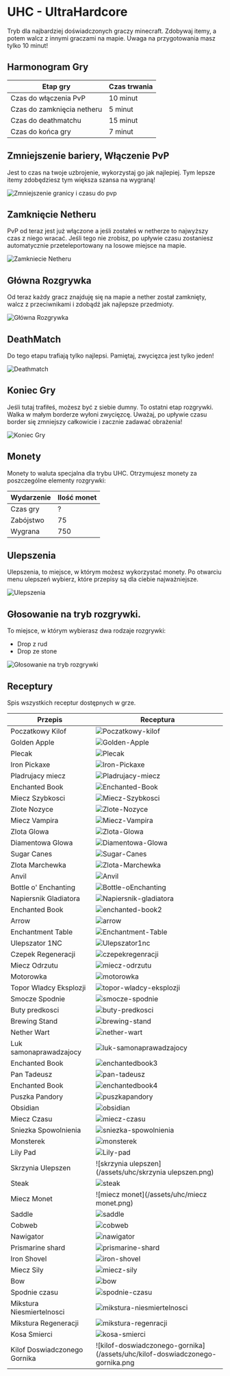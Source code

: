 # UHC - UltraHardcore


Tryb dla najbardziej doświadczonych graczy minecraft. Zdobywaj itemy, a potem walcz z innymi graczami na mapie. Uwaga na przygotowania masz tylko 10 minut!

## Harmonogram Gry

|          Etap gry          | Czas trwania |
|----------------------------|--------------|
|    Czas do włączenia PvP   |   10 minut   |
| Czas do zamknięcia netheru |    5 minut   |
|     Czas do deathmatchu    |   15 minut   |
|      Czas do końca gry     |    7 minut   |

## Zmniejszenie bariery, Włączenie PvP

Jest to czas na twoje uzbrojenie, wykorzystaj go jak najlepiej. Tym lepsze itemy zdobędziesz tym większa szansa na wygraną!

![Zmniejszenie granicy i czasu do pvp](/assets/uhc/zmniejszenie-granicy-i-czasu-do-pvp.png)

## Zamknięcie Netheru


PvP od teraz jest już włączone a jeśli zostałeś w netherze to najwyższy czas z niego wracać. Jeśli tego nie zrobisz, po upływie czasu zostaniesz automatycznie przeteleportowany na losowe miejsce na mapie.

![Zamkniecie Netheru](/assets/uhc/zamkniecie-netheru.png)

## Główna Rozgrywka

Od teraz każdy gracz znajduję się na mapie a nether został zamknięty, walcz z przeciwnikami i zdobądź jak najlepsze przedmioty.

![Główna Rozgrywka](/assets/uhc/glowna-rozgrywka.png)

## DeathMatch

Do tego etapu trafiają tylko najlepsi. Pamiętaj, zwycięzca jest tylko jeden!

![Deathmatch](/assets/uhc/deathmatch.png)

## Koniec Gry

Jeśli tutaj trafiłeś, możesz być z siebie dumny. To ostatni etap rozgrywki. Walka w małym borderze wyłoni zwycięzcę. Uważaj, po upływie czasu border się zmniejszy całkowicie i zacznie zadawać obrażenia!

![Koniec Gry](/assets/uhc/koniec-gry.png)

## Monety

Monety to waluta specjalna dla trybu UHC. Otrzymujesz monety za poszczególne elementy rozgrywki:

| Wydarzenie | Ilość monet | 
|------------|-------------|
|  Czas gry  |      ?      |   
|  Zabójstwo |      75     |   
|   Wygrana  |     750     |   

## Ulepszenia

Ulepszenia, to miejsce, w którym możesz wykorzystać monety. Po otwarciu menu ulepszeń wybierz, które przepisy są dla ciebie najważniejsze.

![Ulepszenia](/assets/uhc/ulepszenia-poprawne.png)

## Głosowanie na tryb rozgrywki.

To miejsce, w którym wybierasz dwa rodzaje rozgrywki:

- Drop z rud
- Drop ze stone

![Głosowanie na tryb rozgrywki](/assets/uhc/glosowanie-na-tryb-rozgrywki.png)

## Receptury

Spis wszystkich receptur dostępnych w grze.

|            Przepis           |                                   Receptura                                  |
|------------------------------|------------------------------------------------------------------------------|
|       Poczatkowy Kilof       |             ![Poczatkowy-kilof](/assets/uhc/Poczatkowy-kilof.png)            |
|         Golden Apple         |                 ![Golden-Apple](/assets/uhc/Golden-Apple.png)                |
|            Plecak            |                       ![Plecak](/assets/uhc/Plecak.png)                      |
|         Iron Pickaxe         |                 ![Iron-Pickaxe](/assets/uhc/Iron-Pickaxe.png)                |
|       Pladrujacy miecz       |             ![Pladrujacy-miecz](/assets/uhc/Pladrujacy-miecz.png)            |
|        Enchanted Book        |               ![Enchanted-Book](/assets/uhc/enchanted-book.png)              |
|        Miecz Szybkosci       |              ![Miecz-Szybkosci](/assets/uhc/miecz-szybkosci.png)             |
|         Zlote Nozyce         |                 ![Zlote-Nozyce](/assets/uhc/zlote-nozyce.png)                |
|         Miecz Vampira        |                ![Miecz-Vampira](/assets/uhc/miecz-vampira.png)               |
|          Zlota Glowa         |                  ![Zlota-Glowa](/assets/uhc/zlota-glowa.png)                 |
|       Diamentowa Glowa       |             ![Diamentowa-Glowa](/assets/uhc/diamentowa-glowa.png)            |
|          Sugar Canes         |                  ![Sugar-Canes](/assets/uhc/sugar-canes.png)                 |
|        Zlota Marchewka       |              ![Zlota-Marchewka](/assets/uhc/zlota-marchewka.png)             |
|             Anvil            |                        ![Anvil](/assets/uhc/anvil.png)                       |
|     Bottle o' Enchanting     |           ![Bottle-oEnchanting](/assets/uhc/Bottle-oEnchanting.png)          |
|     Napiersnik Gladiatora    |        ![Napiersnik-gladiatora](/assets/uhc/Napiersnik-gladiatora.png)       |
|        Enchanted Book        |              ![enchanted-book2](/assets/uhc/enchanted-book2.png)             |
|             Arrow            |                        ![arrow](/assets/uhc/arrow.png)                       |
|       Enchantment Table      |            ![Enchantment-Table](/assets/uhc/Enchantment-Table.png)           |
|        Ulepszator 1NC        |                ![Ulepszator1nc](/assets/uhc/Ulepszator1nc.png)               |
|      Czepek Regeneracji      |             ![czepekregenracji](/assets/uhc/czepekregenracji.png)            |
|         Miecz Odrzutu        |                ![miecz-odrzutu](/assets/uhc/miecz-odrzutu.png)               |
|           Motorowka          |                    ![motorowka](/assets/uhc/motorowka.png)                   |
|    Topor Wladcy Eksplozji    |       ![topor-wladcy-eksplozji](/assets/uhc/topor-wladcy-eksplozji.png)      |
|        Smocze Spodnie        |               ![smocze-spodnie](/assets/uhc/smocze-spodnie.png)              |
|        Buty predkosci        |               ![buty-predkosci](/assets/uhc/buty-predkosci.png)              |
|         Brewing Stand        |                ![brewing-stand](/assets/uhc/brewing-stand.png)               |
|          Nether Wart         |                  ![nether-wart](/assets/uhc/nether-wart.png)                 |
|    Luk samonaprawadzajocy    |       ![luk-samonaprawadzajocy](/assets/uhc/luk-samonaprawadzajocy.png)      |
|        Enchanted Book        |               ![enchantedbook3](/assets/uhc/enchantedbook3.png)              |
|          Pan Tadeusz         |                  ![pan-tadeusz](/assets/uhc/pan-tadeusz.png)                 |
|        Enchanted Book        |               ![enchantedbook4](/assets/uhc/enchantedbook4.png)              |
|        Puszka Pandory        |                ![puszkapandory](/assets/uhc/puszkapandory.png)               |
|           Obsidian           |                     ![obsidian](/assets/uhc/obsidian.png)                    |
|          Miecz Czasu         |                  ![miecz-czasu](/assets/uhc/miecz-czasu.png)                 |
|     Sniezka Spowolnienia     |         ![sniezka-spowolnienia](/assets/uhc/sniezka-spowolnienia.png)        |
|           Monsterek          |                    ![monsterek](/assets/uhc/monsterek.png)                   |
|           Lily Pad           |                     ![Lily-pad](/assets/uhc/Lily-pad.png)                    |
|       Skrzynia Ulepszen      |            ![skrzynia ulepszen](/assets/uhc/skrzynia ulepszen.png)           |
|             Steak            |                        ![steak](/assets/uhc/steak.png)                       |
|          Miecz Monet         |                  ![miecz monet](/assets/uhc/miecz monet.png)                 |
|            Saddle            |                       ![saddle](/assets/uhc/saddle.png)                      |
|            Cobweb            |                       ![cobweb](/assets/uhc/cobweb.png)                      |
|           Nawigator          |                    ![nawigator](/assets/uhc/nawigator.png)                   |
|       Prismarine shard       |             ![prismarine-shard](/assets/uhc/prismarine-shard.png)            |
|          Iron Shovel         |                  ![iron-shovel](/assets/uhc/iron-shovel.png)                 |
|          Miecz Sily          |                   ![miecz-sily](/assets/uhc/miecz-sily.png)                  |
|              Bow             |                          ![bow](/assets/uhc/bow.png)                         |
|         Spodnie czasu        |                ![spodnie-czasu](/assets/uhc/spodnie-czasu.png)               |
|   Mikstura Niesmiertelnosci  |    ![mikstura-niesmiertelnosci](/assets/uhc/mikstura-niesmiertelnosci.png)   |
|     Mikstura Regeneracji     |          ![mikstura-regenracji](/assets/uhc/mikstura-regenracji.png)         |
|         Kosa Smierci         |                 ![kosa-smierci](/assets/uhc/kosa-smierci.png)                |
| Kilof Doswiadczonego Gornika | ![kilof-doswiadczonego-gornika](/assets/uhc/kilof-doswiadczonego-gornika.png |